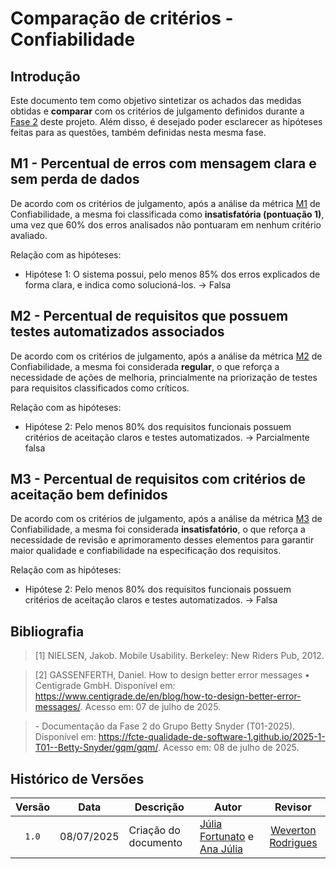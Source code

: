 # Comparação de critérios - Confiabilidade 

## Introdução

Este documento tem como objetivo sintetizar os achados das medidas obtidas e **comparar** com os critérios de julgamento definidos durante a [Fase 2](https://fcte-qualidade-de-software-1.github.io/2025-1-T01--Betty-Snyder/gqm/gqm/#criterios-para-julgamento) deste projeto. Além disso, é desejado poder esclarecer as hipóteses feitas para as questões, também definidas nesta mesma fase. 

## M1 - Percentual de erros com mensagem clara e sem perda de dados

De acordo com os critérios de julgamento, após a análise da métrica [M1](https://fcte-qualidade-de-software-1.github.io/2025-1-T01--Betty-Snyder/medidas-obtidas/confiabilidade/confiabilidade-m1/) de Confiabilidade, a mesma foi classificada como **insatisfatória (pontuação 1)**, uma vez que 60% dos erros analisados não pontuaram em nenhum critério avaliado. 

Relação com as hipóteses: <br>
- Hipótese 1: O sistema possui, pelo menos 85% dos erros explicados de forma clara, e indica como solucioná-los. -> Falsa

## M2 - Percentual de requisitos que possuem testes automatizados associados
De acordo com os critérios de julgamento, após a análise da métrica [M2](https://fcte-qualidade-de-software-1.github.io/2025-1-T01--Betty-Snyder/medidas-obtidas/confiabilidade/confiabilidade-m2/) de Confiabilidade, a mesma foi considerada **regular**, o que reforça a necessidade de ações de melhoria, princialmente na priorização de testes para requisitos classificados como críticos.

Relação com as hipóteses: <br>
- Hipótese 2: Pelo menos 80% dos requisitos funcionais possuem critérios de aceitação claros e testes automatizados. -> Parcialmente falsa

## M3 - Percentual de requisitos com critérios de aceitação bem definidos
De acordo com os critérios de julgamento, após a análise da métrica [M3](https://fcte-qualidade-de-software-1.github.io/2025-1-T01--Betty-Snyder/medidas-obtidas/confiabilidade/confiabilidade-m3/) de Confiabilidade, a mesma foi considerada **insatisfatório**, o que reforça a necessidade de revisão e aprimoramento desses elementos para garantir maior qualidade e confiabilidade na especificação dos requisitos.

Relação com as hipóteses: <br>
- Hipótese 2: Pelo menos 80% dos requisitos funcionais possuem critérios de aceitação claros e testes automatizados. -> Falsa
 

## Bibliografia

> [1] NIELSEN, Jakob. Mobile Usability. Berkeley: New Riders Pub, 2012.

> [2] GASSENFERTH, Daniel. How to design better error messages • Centigrade GmbH. Disponível em: <https://www.centigrade.de/en/blog/how-to-design-better-error-messages/>. Acesso em: 07 de julho de 2025.

> \- Documentação da Fase 2 do Grupo Betty Snyder (T01-2025). Disponível em: <https://fcte-qualidade-de-software-1.github.io/2025-1-T01--Betty-Snyder/gqm/gqm/>. Acesso em: 08 de julho de 2025.


## Histórico de Versões

|Versão|Data|Descrição|Autor|Revisor|
|:----:|----|---------|-----|:-------:|
|`1.0`|08/07/2025|Criação do documento| [Júlia Fortunato](https://github.com/julia-fortunato) e [Ana Júlia](https://github.com/ailujana) |[Weverton Rodrigues](https://github.com/vevetin)|